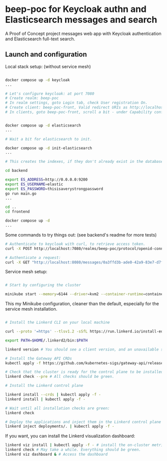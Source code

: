 # beep-poc for Keycloak authn and Elasticsearch messages and search

A Proof of Concept project messages web app with Keycloak authentication and Elasticsearch full-text search.

## Launch and configuration

Local stack setup: (without service mesh)

```bash

docker compose up -d keycloak
...

# Let's configure keycloak: at port 7080
# Create realm: beep-poc
# In realm settings, goto Login tab, check User registration On.
# Create client: beep-poc-front, Valid redirect URIs as http://localhost:4040/*, Web origins as http://localhost:4040
# In clients, goto beep-poc-front, scroll a bit - under Capability config, check Direct access grants to be checked. (And Standard flow, if that isn't already the case). Uncheck OAuth 2.0 Device Authorization Grant if that isn't already the case.


docker compose up -d elasticsearch
...

# Wait a bit for elasticsearch to init.

docker compose up -d init-elasticsearch
...

# This creates the indexes, if they don't already exist in the database.

cd backend

export ES_ADDRESS=http://0.0.0.0:9200
export ES_USERNAME=elastic
export ES_PASSWORD=thisisaverystrongpassword
go run main.go
...

cd ..
cd frontend

docker compose up -d
...

```

Some commands to try things out: (see backend's readme for more tests)

```bash
# Authenticate to keycloak with curl, to retrieve access token.
curl -X POST http://localhost:7080/realms/beep-poc/protocol/openid-connect/token -H "Content-Type: application/x-www-form-urlencoded" -d "grant_type=password" -d "client_id=beep-poc-front" -d "username=abc" -d "password=abc"

# Authenticate a request:
curl -X GET "http://localhost:8080/messages/0a3ffd3b-ade0-42a9-83e7-d7fab82de051" -H "Authorization: Bearer <my access token here>"
```

Service mesh setup:

```bash

# Start by configuring the cluster

minikube start --memory=6144 --driver=kvm2 --container-runtime=containerd
```

This my Minikube configuration, cleaner than the default, especially for the service mesh installation.

```bash

# Install the Linkerd CLI on your local machine

curl --proto '=https' --tlsv1.2 -sSfL https://run.linkerd.io/install-edge | sh

export PATH=$HOME/.linkerd2/bin:$PATH

linkerd version # You should see a client version, and an unavailable server version (because we haven't installed Linkerd on the cluster yet)

# Install the Gateway API CRDs
kubectl apply -f https://github.com/kubernetes-sigs/gateway-api/releases/download/v1.2.1/standard-install.yaml

# Check that the cluster is ready for the control plane to be installed:
linkerd check --pre # All checks should be green.

# Install the Linkerd control plane

linkerd install --crds | kubectl apply -f -
linkerd install | kubectl apply -f -

# Wait until all installation checks are green:
linkerd check

# Deploy the applications and inject them in the Linkerd control plane simultaneously.
linkerd inject deployments/. | kubectl apply -f -
```

If you want, you can install the Linkerd visualization dashboard:

```bash
linkerd viz install | kubectl apply -f - # install the on-cluster metrics stack
linkerd check # May take a while. Everything should be green.
linkerd viz dashboard & # Access the dashboard
```
